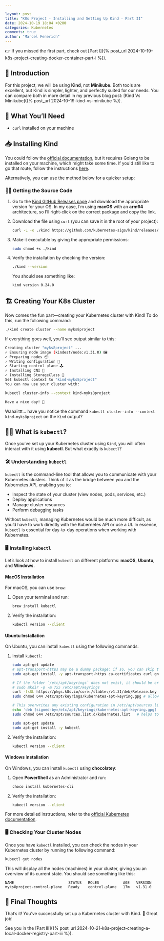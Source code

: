 ```yaml
---

layout: post
title: "K8s Project - Installing and Setting Up Kind - Part II"
date: 2024-10-19 18:04 +0200
categories: Kubernetes
comments: true
author: "Marcel Fenerich"
---
```


👉 If you missed the first part, check out [Part I]({% post_url 2024-10-19-k8s-project-creating-docker-container-part-i %}).

## 🚀 Introduction

For this project, we will be using **Kind**, not **Minikube**. Both tools are excellent, but Kind is simpler, lighter, and perfectly suited for our needs. You can compare both in more detail in my previous blog post: [Kind Vs Minikube]({% post_url 2024-10-19-kind-vs-minikube %}).

## 🔧 What You’ll Need

- `curl` installed on your machine

## 📥 Installing Kind

You could follow the [official documentation](https://kind.sigs.k8s.io/docs/user/quick-start/#installation), but it requires Golang to be installed on your machine, which might take some time. If you'd still like to go that route, follow the instructions [here](https://kind.sigs.k8s.io/docs/user/quick-start/#installation).

Alternatively, you can use the method below for a quicker setup:

### 🧑‍💻 Getting the Source Code

1. Go to the [Kind GitHub Releases page](https://github.com/kubernetes-sigs/kind/releases) and download the appropriate version for your OS.
   In my case, I’m using **macOS** with an **arm64** architecture, so I’ll right-click on the correct package and copy the link.

2. Download the file using `curl` (you can save it in the root of your project):

    ```bash
    curl -L -o ./kind https://github.com/kubernetes-sigs/kind/releases/download/v0.24.0/kind-darwin-arm64
    ```

3. Make it executable by giving the appropriate permissions:

    ```bash
    sudo chmod +x ./kind
    ```

4. Verify the installation by checking the version:

    ```bash
    ./kind --version
    ```

   You should see something like:

    ```bash
    kind version 0.24.0
    ```

## 🏗️ Creating Your K8s Cluster

Now comes the fun part—creating your Kubernetes cluster with Kind! To do this, run the following command:

```bash
./kind create cluster --name myks8project
```

If everything goes well, you’ll see output similar to this:

```bash
Creating cluster "myks8project" ...
✓ Ensuring node image (kindest/node:v1.31.0) 🖼
✓ Preparing nodes 📦
✓ Writing configuration 📜
✓ Starting control-plane 🕹️
✓ Installing CNI 🔌
✓ Installing StorageClass 💾
Set kubectl context to "kind-myks8project"
You can now use your cluster with:

kubectl cluster-info --context kind-myks8project

Have a nice day! 👋
```

Waaaiittt... have you notice the command `kubectl cluster-info --context kind-myks8project` on the `Kind` output?

## 🧑‍💻 What is `kubectl`?

Once you've set up your Kubernetes cluster using `Kind`, you will often interact with it using **kubectl**. But what exactly is `kubectl`?

### 🛠️ Understanding `kubectl`

`kubectl` is the command-line tool that allows you to communicate with your Kubernetes clusters. Think of it as the bridge between you and the Kubernetes API, enabling you to:

- Inspect the state of your cluster (view nodes, pods, services, etc.)
- Deploy applications
- Manage cluster resources
- Perform debugging tasks

Without `kubectl`, managing Kubernetes would be much more difficult, as you’d have to work directly with the Kubernetes API or use a UI. In essence, `kubectl` is essential for day-to-day operations when working with Kubernetes.

### 🖥️ Installing `kubectl`

Let’s look at how to install `kubectl` on different platforms: **macOS**, **Ubuntu**, and **Windows**.

#### MacOS Installation

For macOS, you can use `brew`:

1. Open your terminal and run:

    ```bash
    brew install kubectl
    ```

2. Verify the installation:

    ```bash
    kubectl version --client
    ```

#### Ubuntu Installation

On Ubuntu, you can install `kubectl` using the following commands:

1. Install `kubectl`:

    ```bash
    sudo apt-get update
    # apt-transport-https may be a dummy package; if so, you can skip that package
    sudo apt-get install -y apt-transport-https ca-certificates curl gnupg
    ```

    ```bash
    # If the folder `/etc/apt/keyrings` does not exist, it should be created before the curl command, read the note below.
    # sudo mkdir -p -m 755 /etc/apt/keyrings
    curl -fsSL https://pkgs.k8s.io/core:/stable:/v1.31/deb/Release.key | sudo gpg --dearmor -o /etc/apt/keyrings/kubernetes-apt-keyring.gpg
    sudo chmod 644 /etc/apt/keyrings/kubernetes-apt-keyring.gpg # allow unprivileged APT programs to read this keyring
    ```

    ```bash
    # This overwrites any existing configuration in /etc/apt/sources.list.d/kubernetes.list
    echo 'deb [signed-by=/etc/apt/keyrings/kubernetes-apt-keyring.gpg] https://pkgs.k8s.io/core:/stable:/v1.31/deb/ /' | sudo tee /etc/apt/sources.list.d/kubernetes.list
    sudo chmod 644 /etc/apt/sources.list.d/kubernetes.list   # helps tools such as command-not-found to work correctly
    ```

    ```bash
    sudo apt-get update
    sudo apt-get install -y kubectl
    ```

2. Verify the installation:

    ```bash
    kubectl version --client
    ```

#### Windows Installation

On Windows, you can install `kubectl` using **chocolatey**:

1. Open **PowerShell** as an Administrator and run:

    ```bash
    choco install kubernetes-cli
    ```

2. Verify the installation:

    ```bash
    kubectl version --client
    ```

For more detailed instructions, refer to the [official Kubernetes documentation](https://kubernetes.io/docs/tasks/tools/).

### 🖥️ Checking Your Cluster Nodes

Once you have `kubectl` installed, you can check the nodes in your Kubernetes cluster by running the following command:

```bash
kubectl get nodes
```

This will display all the nodes (machines) in your cluster, giving you an overview of its current state. You should see something like this:

```shell
NAME                         STATUS   ROLES           AGE   VERSION
myks8project-control-plane   Ready    control-plane   17m   v1.31.0
```

## 🌟 Final Thoughts

That’s it! You’ve successfully set up a Kubernetes cluster with Kind. 🎉 Great job!

See you in the [Part III]({% post_url 2024-10-21-k8s-project-creating-a-local-docker-registry-part-iii %}).

